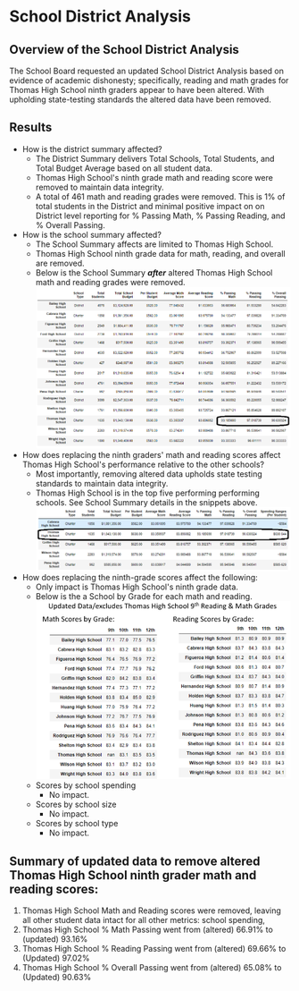 # School District Analysis  
## Overview of the School District Analysis  
The School Board requested an updated School District Analysis based on evidence of academic dishonesty; specifically, reading and math grades for Thomas High School ninth graders appear to have been altered.  With upholding state-testing standards the altered data have been removed.
## Results  
- How is the district summary affected?  
  - The District Summary delivers Total Schools, Total Students, and Total Budget Average based on all student data.  
  - Thomas High School's ninth grade math and reading score were removed to maintain data integrity.  
  - A total of 461 math and reading grades were removed.  This is 1% of total students in the District and minimal positive impact on on District level reporting for % Passing Math, % Passing Reading, and % Overall Passing.
- How is the school summary affected?  
  - The School Summary affects are limited to Thomas High School.   
  - Thomas High School ninth grade data for math, reading, and overall are removed.  
  - Below is the School Summary ***after*** altered Thomas High School math and reading grades were removed.
![](/Resources/School_Summary_Excludes_THS_9th_math_reading.png)
- How does replacing the ninth graders' math and reading scores affect Thomas High School's performance relative to the other schools?
  - Most importantly, removing altered data upholds state testing standards to maintain data integrity.  
  - Thomas High School is in the top five performing performing schools.  See School Summary details in the snippets above.    
![](/Resources/Top_5_Updated_Data.png)
- How does replacing the ninth-grade scores affect the following:
  - Only impact is Thomas High School's ninth grade data.  
  - Below is the a School by Grade for each math and reading.
![](/Resources/Updated_by_Grade.png)  
  - Scores by school spending
    - No impact.
  - Scores by school size
    - No impact.
  - Scores by school type
    - No impact.
## Summary of updated data to remove altered Thomas High School ninth grader math and reading scores:
1. Thomas High School Math and Reading scores were removed, leaving all other student data intact for all other metrics: school spending, 
2. Thomas High School % Math Passing went from (altered) 66.91% to (updated) 93.16%
3. Thomas High School % Reading Passing went from (altered) 69.66% to (Updated) 97.02%
4. Thomas High School % Overall Passing went from (altered) 65.08% to (Updated) 90.63%


